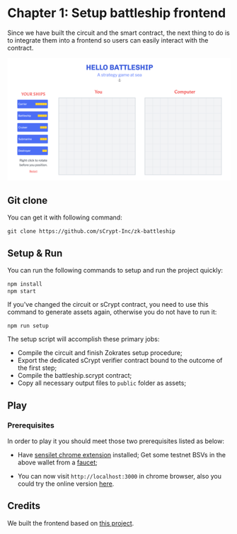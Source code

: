 # Chapter 1: Setup battleship frontend

Since we have built the circuit and the smart contract, the next thing to do is to integrate them into a frontend so users can easily interact with the contract.

<img src="https://github.com/sCrypt-Inc/image-hosting/blob/master/learn-scrypt-courses/course-02/05.png?raw=true" width="600">


## Git clone

You can get it with following command:

```
git clone https://github.com/sCrypt-Inc/zk-battleship
```

## Setup & Run

You can run the following commands to setup and run the project quickly:

```
npm install
npm start
```

If you've changed the circuit or sCrypt contract, you need to use this command to generate assets again, otherwise you do not have to run it:

```
npm run setup
```

The setup script will accomplish these primary jobs:
* Compile the circuit and finish Zokrates setup procedure;
* Export the dedicated sCrypt verifier contract bound to the outcome of the first step;
* Compile the battleship.scrypt contract;
* Copy all necessary output files to `public` folder as assets;

## Play

### Prerequisites

In order to play it you should meet those two prerequisites listed as below:

* Have [sensilet chrome extension](https://chrome.google.com/webstore/detail/sensilet/aadkcfdlmiddiiibdnhfbpbmfcaoknkm) installed;
Get some testnet BSVs in the above wallet from a [faucet](https://scrypt.io/#faucet);

* You can now visit `http://localhost:3000` in chrome browser, also you could try the online version [here](https://scrypt.io/zk-battleship).

## Credits
We built the frontend based on [this project](https://github.com/diemkay/battleship).
